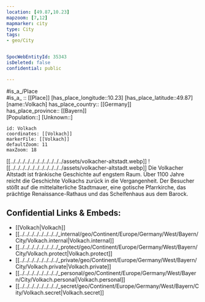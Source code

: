 ```yaml
---
location: [49.87,10.23] 
mapzoom: [7,12] 
mapmarker: city 
type: City
tags:
- geo/City


SpocWebEntityId: 35343
isDeleted: false
confidential: public

---
```

#is_a_/Place  
#is_a_ :: [[Place]] 
[has_place_longitude::10.23] 
[has_place_latitude::49.87] 
[name::Volkach] 
has_place_country:: [[Germany]]  
has_place_province:: [[Bayern]]  
[Population::] 
[Unknown::] 


```leaflet
id: Volkach
coordinates: [[Volkach]] 
markerFile: [[Volkach]] 
defaultZoom: 11 
maxZoom: 18
```



[[../../../../../../../../../../../assets/volkacher-altstadt.webp]]
![[../../../../../../../../../../../assets/volkacher-altstadt.webp]]
Die Volkacher Altstadt ist fränkische Geschichte auf engstem Raum. 
Über 1100 Jahre reicht die Geschichte Volkachs zurück in die Vergangenheit. 
Der Besucher stößt auf die mittelalterliche Stadtmauer, eine gotische Pfarrkirche, 
das prächtige Renaissance-Rathaus und das Schelfenhaus aus dem Barock.

## Confidential Links & Embeds: 
- [[Volkach|Volkach]]  
- [[../../../../../../../../_internal/geo/Continent/Europe/Germany/West/Bayern/City/Volkach.internal|Volkach.internal]] 
- [[../../../../../../../../_protect/geo/Continent/Europe/Germany/West/Bayern/City/Volkach.protect|Volkach.protect]] 
- [[../../../../../../../../_private/geo/Continent/Europe/Germany/West/Bayern/City/Volkach.private|Volkach.private]] 
- [[../../../../../../../../_personal/geo/Continent/Europe/Germany/West/Bayern/City/Volkach.personal|Volkach.personal]] 
- [[../../../../../../../../_secret/geo/Continent/Europe/Germany/West/Bayern/City/Volkach.secret|Volkach.secret]] 
